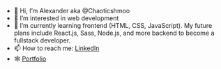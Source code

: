 - 👋 Hi, I’m Alexander aka @Chaoticshmoo
- 👀 I’m interested in web development
- 🌱 I’m currently learning frontend (HTML, CSS, JavaScript). My future plans include React.js, Sass, Node.js, and more backend to become a fullstack developer.
- 📫 How to reach me: [LinkedIn](https://www.linkedin.com/in/alexanderfoerster/)
- 🕸️ [Portfolio](https://alexanderfoerster.net/)

<!---
Chaoticshmoo/Chaoticshmoo is a ✨ special ✨ repository because its `README.md` (this file) appears on your GitHub profile.
You can click the Preview link to take a look at your changes.
--->
